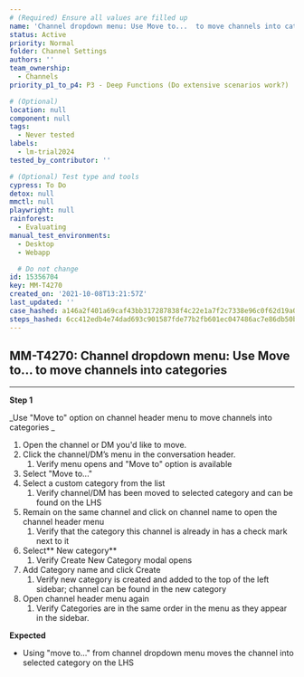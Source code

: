 ```yaml
---
# (Required) Ensure all values are filled up
name: 'Channel dropdown menu: Use Move to...  to move channels into categories'
status: Active
priority: Normal
folder: Channel Settings
authors: ''
team_ownership:
  - Channels
priority_p1_to_p4: P3 - Deep Functions (Do extensive scenarios work?)

# (Optional)
location: null
component: null
tags:
  - Never tested
labels:
  - lm-trial2024
tested_by_contributor: ''

# (Optional) Test type and tools
cypress: To Do
detox: null
mmctl: null
playwright: null
rainforest:
  - Evaluating
manual_test_environments:
  - Desktop
  - Webapp

  # Do not change
id: 15356704
key: MM-T4270
created_on: '2021-10-08T13:21:57Z'
last_updated: ''
case_hashed: a146a2f401a69caf43bb317287838f4c22e1a7f2c7338e96c0f62d19a0e123c8b347795dfd5c400f2eede0d7f87f5115
steps_hashed: 6cc412edb4e74dad693c901587fde77b2fb601ec047486ac7e86db50b74645b2857ce17447386e89c3ffeb11a681b8c6
---
```


<!-- (Auto-generated) Based on frontmatter's "key" and "name" -->

## MM-T4270: Channel dropdown menu: Use Move to... to move channels into categories

---

**Step 1**

\_Use "Move to" option on channel header menu to move channels into categories \_

1. Open the channel or DM you'd like to move.
2. Click the channel/DM’s menu in the conversation header. 
   1. Verify menu opens and "Move to" option is available
3. Select "Move to..."
4. Select a custom category from the list 
   1. Verify channel/DM has been moved to selected category and can be found on the LHS
5. Remain on the same channel and click on channel name to open the channel header menu
   1. Verify that the category this channel is already in has a check mark next to it
6. Select\*\* New category\*\*
   1. Verify Create New Category modal opens
7. Add Category name and click Create
   1. Verify new category is created and added to the top of the left sidebar; channel can be found in the new category
8. Open channel header menu again
   1. Verify Categories are in the same order in the menu as they appear in the sidebar.

**Expected**

- Using "move to..." from channel dropdown menu moves the channel into selected category on the LHS
